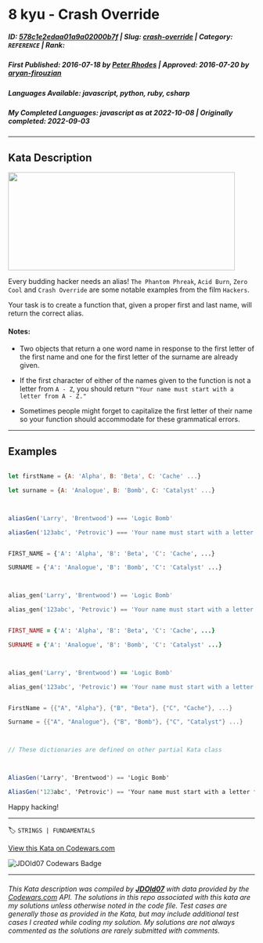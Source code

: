 # 8 kyu - Crash Override

##### **ID**: [578c1e2edaa01a9a02000b7f](https://www.codewars.com/kata/578c1e2edaa01a9a02000b7f) | **Slug**: [crash-override](https://www.codewars.com/kata/578c1e2edaa01a9a02000b7f) | **Category**: `REFERENCE` | **Rank**: <span style="color:white">8 kyu</span>

##### **First Published**: 2016-07-18 **_by_** [Peter Rhodes](https://www.codewars.com/users/Peter%20Rhodes) | **Approved**: 2016-07-20 **_by_** [aryan-firouzian](https://www.codewars.com/users/aryan-firouzian)

##### **Languages Available**: javascript, python, ruby, csharp

##### **My Completed Languages**: javascript **_as at_** 2022-10-08 | **Originally completed**: 2022-09-03

---

## Kata Description

<img src="https://media.giphy.com/media/13AN8X7jBIm15m/giphy.gif" style="width:463px;height:200px;">

Every budding hacker needs an alias! `The Phantom Phreak`, `Acid Burn`, `Zero Cool` and `Crash Override` are some notable examples from the film `Hackers`.

Your task is to create a function that, given a proper first and last name, will return the correct alias.

#### Notes:

- Two objects that return a one word name in response to the first letter of the first name and one for the first letter of the surname are already given.

- If the first character of either of the names given to the function is not a letter from `A - Z`, you should return `"Your name must start with a letter from A - Z."`

- Sometimes people might forget to capitalize the first letter of their name so your function should accommodate for these grammatical errors.

---

## Examples

```javascript

let firstName = {A: 'Alpha', B: 'Beta', C: 'Cache' ...}

let surname = {A: 'Analogue', B: 'Bomb', C: 'Catalyst' ...}



aliasGen('Larry', 'Brentwood') === 'Logic Bomb'

aliasGen('123abc', 'Petrovic') === 'Your name must start with a letter from A - Z.'

```

```python

FIRST_NAME = {'A': 'Alpha', 'B': 'Beta', 'C': 'Cache', ...}

SURNAME = {'A': 'Analogue', 'B': 'Bomb', 'C': 'Catalyst' ...}



alias_gen('Larry', 'Brentwood') == 'Logic Bomb'

alias_gen('123abc', 'Petrovic') == 'Your name must start with a letter from A - Z.'

```

```ruby

FIRST_NAME = {'A': 'Alpha', 'B': 'Beta', 'C': 'Cache', ...}

SURNAME = {'A': 'Analogue', 'B': 'Bomb', 'C': 'Catalyst' ...}



alias_gen('Larry', 'Brentwood') == 'Logic Bomb'

alias_gen('123abc', 'Petrovic') == 'Your name must start with a letter from A - Z.'

```

```csharp

FirstName = {{"A", "Alpha"}, {"B", "Beta"}, {"C", "Cache"}, ...}

Surname = {{"A", "Analogue"}, {"B", "Bomb"}, {"C", "Catalyst"} ...}



// These dictionaries are defined on other partial Kata class



AliasGen('Larry', 'Brentwood') == 'Logic Bomb'

AliasGen('123abc', 'Petrovic') == 'Your name must start with a letter from A - Z.'

```

Happy hacking!

---

🏷 `STRINGS | FUNDAMENTALS`

[View this Kata on Codewars.com](https://www.codewars.com/kata/578c1e2edaa01a9a02000b7f)

![](https://www.codewars.com/users/jdold07/badges/large "JDOld07 Codewars Badge")

---

###### _This Kata description was compiled by [**JDOld07**](https://tpstech.dev) with data provided by the [Codewars.com](https://www.codewars.com) API. The solutions in this repo associated with this kata are my solutions unless otherwise noted in the code file. Test cases are generally those as provided in the Kata, but may include additional test cases I created while coding my solution. My solutions are not always commented as the solutions are rarely submitted with comments._
